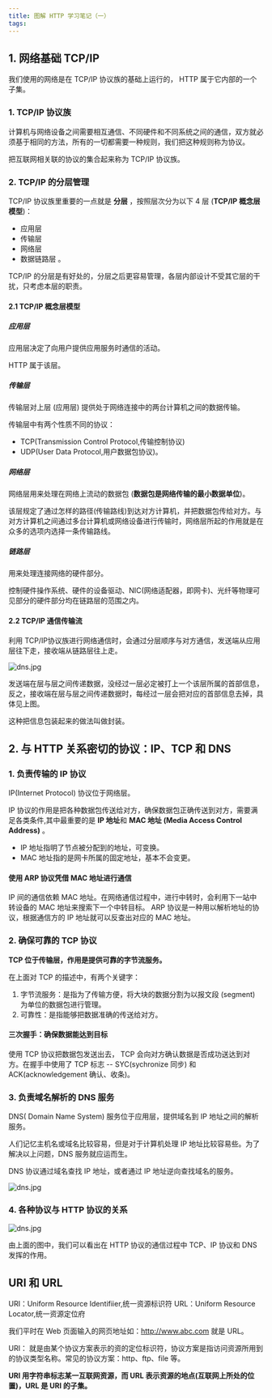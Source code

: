```yaml
---
title: 图解 HTTP 学习笔记（一）
tags:
---
```



## 1. 网络基础 TCP/IP

我们使用的网络是在 TCP/IP 协议族的基础上运行的， HTTP 属于它内部的一个子集。

### 1. TCP/IP 协议族

计算机与网络设备之间需要相互通信、不同硬件和不同系统之间的通信，双方就必须基于相同的方法，所有的一切都需要一种规则，我们把这种规则称为协议。

把互联网相关联的协议的集合起来称为 TCP/IP 协议族。

### 2. TCP/IP 的分层管理

TCP/IP 协议族里重要的一点就是 **分层** ，按照层次分为以下 4 层 (**TCP/IP 概念层模型**)：

* 应用层
* 传输层
* 网络层
* 数据链路层 。

TCP/IP 的分层是有好处的，分层之后更容易管理，各层内部设计不受其它层的干扰，只考虑本层的职责。

#### 2.1 TCP/IP 概念层模型

##### 应用层
应用层决定了向用户提供应用服务时通信的活动。

HTTP 属于该层。

##### 传输层

传输层对上层 (应用层) 提供处于网络连接中的两台计算机之间的数据传输。

传输层中有两个性质不同的协议： 
* TCP(Transmission Control Protocol,传输控制协议) 
* UDP(User Data Protocol,用户数据包协议)。

##### 网络层

网络层用来处理在网络上流动的数据包 (**数据包是网络传输的最小数据单位**)。

该层规定了通过怎样的路径(传输路线)到达对方计算机，并把数据包传给对方。与对方计算机之间通过多台计算机或网络设备进行传输时，网络层所起的作用就是在众多的选项内选择一条传输路线。


##### 链路层

用来处理连接网络的硬件部分。

控制硬件操作系统、硬件的设备驱动、NIC(网络适配器，即网卡)、光纤等物理可见部分的硬件部分均在链路层的范围之内。


#### 2.2 TCP/IP 通信传输流

利用 TCP/IP协议族进行网络通信时，会通过分层顺序与对方通信，发送端从应用层往下走，接收端从链路层往上走。


![dns.jpg](/source/images/2019_12_09_01.jpg)

发送端在层与层之间传递数据，没经过一层必定被打上一个该层所属的首部信息，反之，接收端在层与层之间传递数据时，每经过一层会把对应的首部信息去掉，具体见上图。

这种把信息包装起来的做法叫做封装。


## 2. 与 HTTP 关系密切的协议：IP、TCP 和 DNS

### 1. 负责传输的 IP 协议

IP(Internet Protocol) 协议位于网络层。

IP 协议的作用是把各种数据包传送给对方，确保数据包正确传送到对方，需要满足各类条件,其中最重要的是 **IP 地址**和 **MAC 地址 (Media Access Control Address)** 。

* IP 地址指明了节点被分配到的地址，可变换。
* MAC 地址指的是网卡所属的固定地址，基本不会变更。


#### 使用 ARP 协议凭借 MAC 地址进行通信

IP 间的通信依赖 MAC 地址。在网络通信过程中，进行中转时，会利用下一站中转设备的 MAC 地址来搜索下一个中转目标。 ARP 协议是一种用以解析地址的协议，根据通信方的 IP 地址就可以反查出对应的 MAC 地址。



### 2. 确保可靠的 TCP 协议

**TCP 位于传输层，作用是提供可靠的字节流服务。**

在上面对 TCP 的描述中，有两个关键字：

1. 字节流服务：是指为了传输方便，将大块的数据分割为以报文段 (segment) 为单位的数据包进行管理。
2. 可靠性：是指能够把数据准确的传送给对方。


#### 三次握手：确保数据能达到目标

使用 TCP 协议把数据包发送出去， TCP 会向对方确认数据是否成功送达到对方。在握手中使用了 TCP 标志 -- SYC(sychronize 同步) 和 ACK(acknowledgement 确认、收条)。



### 3. 负责域名解析的 DNS 服务

DNS( Domain Name System) 服务位于应用层，提供域名到 IP 地址之间的解析服务。

人们记忆主机名或域名比较容易，但是对于计算机处理 IP 地址比较容易些。为了解决以上问题，DNS 服务就应运而生。

DNS 协议通过域名查找 IP 地址，或者通过 IP 地址逆向查找域名的服务。

![dns.jpg](/source/images/2019_12_09_02.jpg)


### 4. 各种协议与 HTTP 协议的关系

![dns.jpg](/source/images/2019_12_09_03.jpg)

由上面的图中，我们可以看出在 HTTP 协议的通信过程中 TCP、IP 协议和 DNS 发挥的作用。

## URI 和 URL

URI：Uniform Resource Identifiier,统一资源标识符
URL：Uniform Resource Locator,统一资源定位府

我们平时在 Web 页面输入的网页地址如：http://www.abc.com 就是 URL。


URI： 就是由某个协议方案表示的资的定位标识符，协议方案是指访问资源所用到的协议类型名称。常见的协议方案：http、ftp、file 等。

**URI 用字符串标志某一互联网资源，而 URL 表示资源的地点(互联网上所处的位置)，URL 是 URI 的子集。**
